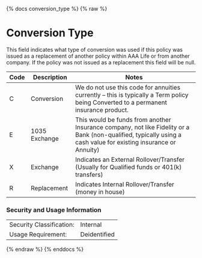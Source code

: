 {% docs conversion_type %}
{% raw %}

<a name="conversion_type"></a>
# Conversion Type
 This field indicates what type of conversion was used if this policy was issued as a
 replacement of another policy within AAA Life or from another company. If the policy was
 not issued as a replacement this field will be null.


|  Code  |  Description   |  Notes  |
|  ----  |  -----------   | ------- |
|   C    | Conversion     | We do not use this code for annuities currently – this is typically a Term policy being Converted to a permanent insurance product. |
|   E    | 1035 Exchange  | This would be funds from another Insurance company, not like Fidelity or a Bank (non-qualified, typically using a cash value for existing insurance or Annuity) |
|   X    | Exchange       | Indicates an External Rollover/Transfer (Usually for Qualified funds or 401(k) transfers) |
|   R    | Replacement    | Indicates Internal Rollover/Transfer (money in house) |

### Security and Usage Information
|     |     |
| --- | --- |
| Security Classification: | Internal |
| Usage Requirement:       | Deidentified |

{% endraw %}
{% enddocs %}


